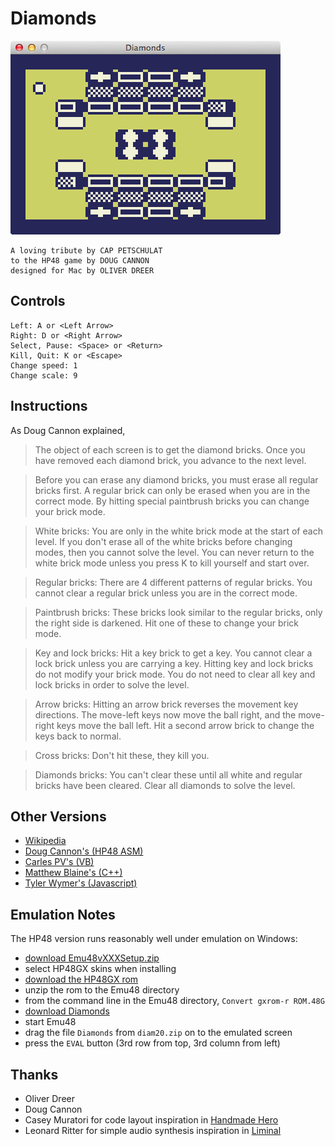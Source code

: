 Diamonds
========

![screenshot](screenshot.png)

```
A loving tribute by CAP PETSCHULAT
to the HP48 game by DOUG CANNON
designed for Mac by OLIVER DREER
```

Controls
--------

```
Left: A or <Left Arrow>
Right: D or <Right Arrow>
Select, Pause: <Space> or <Return>
Kill, Quit: K or <Escape>
Change speed: 1
Change scale: 9
```


Instructions
------------

As Doug Cannon explained,

> The object of each screen is to get the diamond bricks.  Once you
have removed each diamond brick, you advance to the next level.

> Before you can erase any diamond bricks, you must erase all regular
bricks first.  A regular brick can only be erased when you are in the
correct mode.  By hitting special paintbrush bricks you can change
your brick mode.

> White bricks: You are only in the white brick mode at the start of
each level.  If you don't erase all of the white bricks before
changing modes, then you cannot solve the level.  You can never return
to the white brick mode unless you press K to kill yourself and start
over.

> Regular bricks: There are 4 different patterns of regular bricks.
You cannot clear a regular brick unless you are in the correct mode.

> Paintbrush bricks: These bricks look similar to the regular bricks,
only the right side is darkened.  Hit one of these to change your
brick mode.

> Key and lock bricks: Hit a key brick to get a key.  You cannot clear
a lock brick unless you are carrying a key.  Hitting key and lock
bricks do not modify your brick mode.  You do not need to clear all
key and lock bricks in order to solve the level.

> Arrow bricks: Hitting an arrow brick reverses the movement key
directions.  The move-left keys now move the ball right, and the
move-right keys move the ball left.  Hit a second arrow brick to
change the keys back to normal.

> Cross bricks:  Don't hit these, they kill you.

> Diamonds bricks: You can't clear these until all white and regular
bricks have been cleared.  Clear all diamonds to solve the level.


Other Versions
--------------

* [Wikipedia](http://en.wikipedia.org/wiki/Diamonds_%28video_game%29)
* [Doug Cannon's (HP48 ASM)](http://www.oocities.org/doug_cannon/)
* [Carles PV's (VB)](http://www.oocities.org/doug_cannon/vb-diamonds.zip)
* [Matthew Blaine's (C++)](https://github.com/mblaine/Diamonds)
* [Tyler Wymer's (Javascript)](https://github.com/twymer/diamonds-js)


Emulation Notes
---------------

The HP48 version runs reasonably well under emulation on Windows:

* [download Emu48vXXXSetup.zip](http://hp.giesselink.com/emu48.htm)
* select HP48GX skins when installing
* [download the HP48GX rom](http://hp.giesselink.com/emu48faq.htm#ROM)
* unzip the rom to the Emu48 directory
* from the command line in the Emu48 directory, `Convert gxrom-r ROM.48G`
* [download Diamonds](http://www.oocities.org/doug_cannon/diam20.zip)
* start Emu48
* drag the file `Diamonds` from `diam20.zip` on to the emulated screen
* press the `EVAL` button (3rd row from top, 3rd column from left)


Thanks
------

* Oliver Dreer
* Doug Cannon
* Casey Muratori for code layout inspiration in [Handmade Hero](http://handmadehero.org)
* Leonard Ritter for simple audio synthesis inspiration in [Liminal](https://bitbucket.org/duangle/liminal_lua/src)
